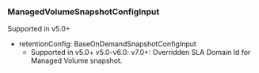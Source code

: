 ### ManagedVolumeSnapshotConfigInput
Supported in v5.0+

- retentionConfig: BaseOnDemandSnapshotConfigInput
  - Supported in v5.0+
      v5.0-v6.0: 
      v7.0+: Overridden SLA Domain Id for Managed Volume snapshot.
